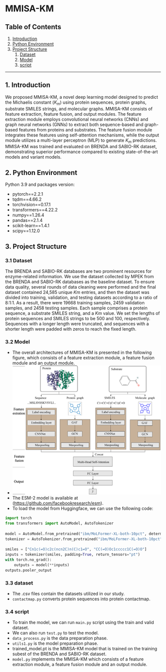 # MMISA-KM
## Table of Contents

1. [Introduction](#introduction)
2. [Python Environment](#python-environment)
3. [Project Structure](#Project-Structure)
   1. [Dataset](#Dataset)
   2. [Model](#Model)
   3. [script](#script)
---
## 1. Introduction

We proposed MMISA-KM, a novel deep learning model designed to predict the Michaelis constant ($K_{m}$) using protein sequences, protein graphs, substrate SMILES strings, and molecular graphs. MMISA-KM consists of feature extraction, feature fusion, and output modules. The feature extraction module employs convolutional neural networks (CNNs) and graph neural networks (GNNs) to extract both sequence-based and graph-based features from proteins and substrates. The feature fusion module integrates these features using self-attention mechanisms, while the output module utilizes a multi-layer perceptron (MLP) to generate $K_{m}$ predictions. MMISA-KM was trained and evaluated on BRENDA and SABIO-RK dataset, demonstrating superior performance compared to existing state-of-the-art models and variant models.


## 2. Python Environment

Python 3.9 and packages version:

- pytorch==2.2.1
- tqdm==4.66.2                            
- torchvision==0.17.1    
- transformers==4.22.2
- numpy==1.26.4
- pandas==2.1.4
- scikit-learn==1.4.1
- scipy==1.12.0 

## 3. Project Structure

### 3.1 **Dataset**

  The BRENDA and SABIO-RK databases are two prominent resources for enzyme-related information. We use the dataset collected by MPEK from the BRENDA and SABIO-RK databases as the baseline dataset. To ensure data quality, several rounds of data cleaning were performed and the final dataset contained 24,585 unique $Km$ entries, and then the dataset was divided into training, validation, and testing datasets according to a ratio of 8:1:1. As a result, there were 19668 training samples, 2459 validation samples, and 2458 testing samples. Each sample comprises a protein sequence, a substrate SMILES string, and a $Km$ value. We set the lengths of protein sequences and SMILES strings to be 500 and 100, respectively. Sequences with a longer length were truncated, and sequences with a shorter length were padded with zeros to reach the fixed length. 

### 3.2 **Model**
   -  The overall architectures of MMISA-KM is presented in the following figure, which consists of a feature extraction module, a feature fusion module and an output module.
   -  ![Model Architecture](https://github.com/aoteman250/MMISA-KM/blob/main/MMISA-KM.jpg)
   -  The ESM-2 model is available at (https://github.com/facebookresearch/esm).
   -  To load the model from Huggingface, we can use the following code:
```python
import torch
from transformers import AutoModel, AutoTokenizer

model = AutoModel.from_pretrained("ibm/MoLFormer-XL-both-10pct", deterministic_eval=True, trust_remote_code=True)
tokenizer = AutoTokenizer.from_pretrained("ibm/MoLFormer-XL-both-10pct", trust_remote_code=True)

smiles = ["Cn1c(=O)c2c(ncn2C)n(C)c1=O", "CC(=O)Oc1ccccc1C(=O)O"]
inputs = tokenizer(smiles, padding=True, return_tensors="pt")
with torch.no_grad():
    outputs = model(**inputs)
outputs.pooler_output
```

### 3.3 **dataset**
   -  The .csv files contain the datasets utilized in our study.
   - `contactmap.py` converts protein sequences into protein contactmap.
### 3.4 **script**
   -   To train the model, we can run `main.py` script using the train and valid dataset.
   -   We can also run `test.py` to test the model.
   - `data_process.py` is the data preparation phase.
   - `utils1.py` is the model preparation phase.
   -  trained_model.pt is the MMISA-KM model that is trained on the training subest of the BRENDA and SABIO-RK dataset.
   - `model.py` implements the MMISA-KM which consists of a feature extraction module, a feature fusion module and an output module.
